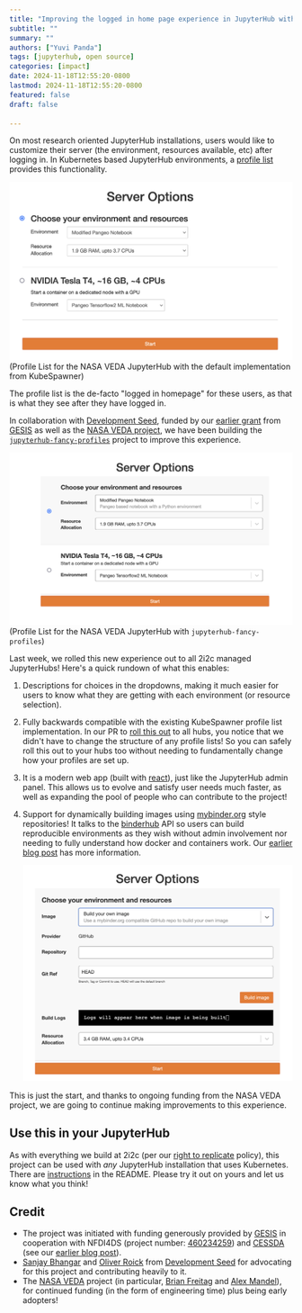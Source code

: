 ```yaml
---
title: "Improving the logged in home page experience in JupyterHub with `jupyterhub-fancy-profiles`"
subtitle: ""
summary: ""
authors: ["Yuvi Panda"]
tags: [jupyterhub, open source]
categories: [impact]
date: 2024-11-18T12:55:20-0800
lastmod: 2024-11-18T12:55:20-0800
featured: false
draft: false

---
```


On most research oriented JupyterHub installations, users would like to customize their server (the environment, resources available, etc) after logging in. In Kubernetes based JupyterHub environments, a [profile list](https://z2jh.jupyter.org/en/latest/jupyterhub/customizing/user-environment.html#using-multiple-profiles-to-let-users-select-their-environment) provides this functionality.

![image](./classic-profiles.png)
(Profile List for the NASA VEDA JupyterHub with the default implementation from KubeSpawner)

The profile list is the de-facto "logged in homepage" for these users, as that is what they see after they have logged in.

In collaboration with [Development Seed](https://developmentseed.org/), funded by our [earlier grant](https://2i2c.org/blog/2024/jupyterhub-binderhub-gesis/) from [GESIS](https://www.gesis.org/home) as well as the [NASA VEDA project](https://www.earthdata.nasa.gov/data/tools/veda), we have been building the [`jupyterhub-fancy-profiles`](https://github.com/2i2c-org/jupyterhub-fancy-profiles) project to improve this experience.

![image](./fancy-profiles.png)
(Profile List for the NASA VEDA JupyterHub with `jupyterhub-fancy-profiles`)

Last week, we rolled this new experience out to all 2i2c managed JupyterHubs! Here's a quick rundown of what this enables:

1. Descriptions for choices in the dropdowns, making it much easier for users to know what they are getting with each environment (or resource selection).
2. Fully backwards compatible with the existing KubeSpawner profile list implementation. In our PR to [roll this out](https://github.com/2i2c-org/infrastructure/pull/5083) to all hubs, you notice that we didn't have to change the structure of any profile lists! So you can safely roll this out to your hubs too without needing to fundamentally change how your profiles are set up.
3. It is a modern web app (built with [react](https://react.dev/)), just like the JupyterHub admin panel. This allows us to evolve and satisfy user needs much faster, as well as expanding the pool of people who can contribute to the project!
4. Support for dynamically building images using [mybinder.org](https://mybinder.org) style repositories! It talks to the [binderhub](https://github.com/jupyterhub/binderhub/) API so users can build reproducible environments as they wish without admin involvement nor needing to fully understand how docker and containers work. Our [earlier blog post](https://2i2c.org/blog/2024/jupyterhub-binderhub-gesis/) has more information.

   ![image](./fancy-profiles-build.png)

This is just the start, and thanks to ongoing funding from the NASA VEDA project, we are going to continue making improvements to this experience.

## Use this in your JupyterHub

As with everything we build at 2i2c (per our [right to replicate](https://2i2c.org/right-to-replicate/) policy), this project can be used with *any* JupyterHub installation that uses Kubernetes. There are [instructions](https://github.com/2i2c-org/jupyterhub-fancy-profiles/?tab=readme-ov-file#how-to-use) in the README. Please try it out on yours and let us know what you think!

## Credit

- The project was initiated with funding generously provided by [GESIS](http://gesis.org) in cooperation with NFDI4DS (project number: [460234259](https://gepris.dfg.de/gepris/projekt/460234259?context=projekt&task=showDetail&id=460234259&)) and [CESSDA](https://www.cessda.eu) (see our [earlier blog post](https://2i2c.org/blog/2024/jupyterhub-binderhub-gesis/)).
- [Sanjay Bhangar](https://developmentseed.org/team/sanjay-bhangar/) and [Oliver Roick](https://oliverroick.net/) from [Development Seed](https://developmentseed.org/) for advocating for this project and contributing heavily to it.
- The [NASA VEDA](https://www.earthdata.nasa.gov/data/tools/veda) project (in particular, [Brian Freitag](https://github.com/freitagb/) and [Alex Mandel](https://github.com/wildintellect)), for continued funding (in the form of engineering time) plus being early adopters!